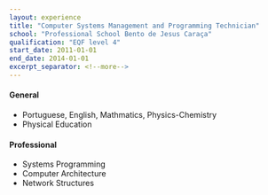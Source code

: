 ```yaml
---
layout: experience
title: "Computer Systems Management and Programming Technician"
school: "Professional School Bento de Jesus Caraça"
qualification: "EQF level 4"
start_date: 2011-01-01
end_date: 2014-01-01
excerpt_separator: <!--more-->
---
```


<!--more-->

#### General

- Portuguese, English, Mathmatics, Physics-Chemistry
- Physical Education

#### Professional

- Systems Programming
- Computer Architecture
- Network Structures

